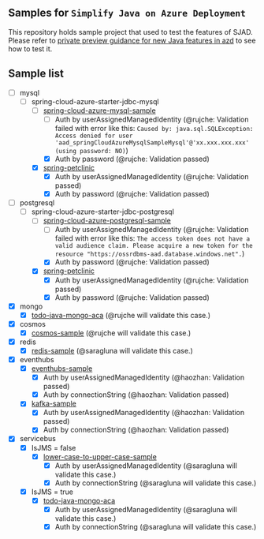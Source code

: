 ## Samples for `Simplify Java on Azure Deployment`

This repository holds sample project that used to test the features of SJAD. Please refer to 
[private preview guidance for new Java features in azd](https://microsoft.github.io/SJAD)
to see how to test it.


## Sample list

- [ ] mysql
  - [ ] spring-cloud-azure-starter-jdbc-mysql
    - [ ] [spring-cloud-azure-mysql-sample](mysql/spring-cloud-azure-starter-jdbc-mysql/spring-cloud-azure-mysql-sample)
      - [ ] Auth by userAssignedManagedIdentity (@rujche: Validation failed with error like this: `Caused by: java.sql.SQLException: Access denied for user 'aad_springCloudAzureMysqlSampleMysql'@'xx.xxx.xxx.xxx' (using password: NO)`)
      - [x] Auth by password (@rujche: Validation passed)
    - [x] [spring-petclinic](./mysql/spring-cloud-azure-starter-jdbc-mysql/spring-petclinic)
      - [x] Auth by userAssignedManagedIdentity (@rujche: Validation passed)
      - [x] Auth by password (@rujche: Validation passed)

- [ ] postgresql
  - [ ] spring-cloud-azure-starter-jdbc-postgresql
    - [ ] [spring-cloud-azure-postgresql-sample](./postgresql/spring-cloud-azure-starter-jdbc-postgresql/spring-cloud-azure-postgresql-sample) 
      - [ ] Auth by userAssignedManagedIdentity (@rujche: Validation failed with error like this: `The access token does not have a valid audience claim. Please acquire a new token for the resource "https://ossrdbms-aad.database.windows.net".`)
      - [x] Auth by password (@rujche: Validation passed)
    - [x] [spring-petclinic](./postgresql/spring-cloud-azure-starter-jdbc-postgresql/spring-petclinic)
      - [x] Auth by userAssignedManagedIdentity (@rujche: Validation passed)
      - [x] Auth by password (@rujche: Validation passed)

- [x] mongo
  - [x] [todo-java-mongo-aca](./mongo/todo-java-mongo-aca) (@rujche will validate this case.)

- [x] cosmos
  - [x] [cosmos-sample](./cosmos/cosmos-sample) (@rujche will validate this case.)

- [x] redis
  - [x] [redis-sample](./redis/redis-sample) (@saragluna will validate this case.)

- [x] eventhubs
  - [x] [eventhubs-sample](./eventhubs/eventhubs-sample)
    - [x] Auth by userAssignedManagedIdentity (@haozhan: Validation passed)
    - [x] Auth by connectionString (@haozhan: Validation passed)
  - [x] [kafka-sample](./eventhubs/kafka-sample)
    - [x] Auth by userAssignedManagedIdentity (@haozhan: Validation passed)
    - [x] Auth by connectionString (@haozhan: Validation passed)

- [x] servicebus
  - [x] IsJMS = false
    - [x] [lower-case-to-upper-case-sample](./servicebus/lower-case-to-upper-case-sample)
      - [x] Auth by userAssignedManagedIdentity (@saragluna will validate this case.)
      - [x] Auth by connectionString (@saragluna will validate this case.)
  - [x] IsJMS = true
    - [x] [todo-java-mongo-aca](./servicebus/todo-java-mongo-aca)
      - [x] Auth by userAssignedManagedIdentity (@saragluna will validate this case.)
      - [x] Auth by connectionString (@saragluna will validate this case.)
